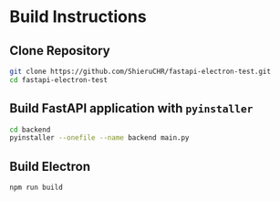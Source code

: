 # Build Instructions

## Clone Repository

```bash
git clone https://github.com/ShieruCHR/fastapi-electron-test.git
cd fastapi-electron-test
```

## Build FastAPI application with `pyinstaller`

```bash
cd backend
pyinstaller --onefile --name backend main.py
```

## Build Electron

```bash
npm run build
```
